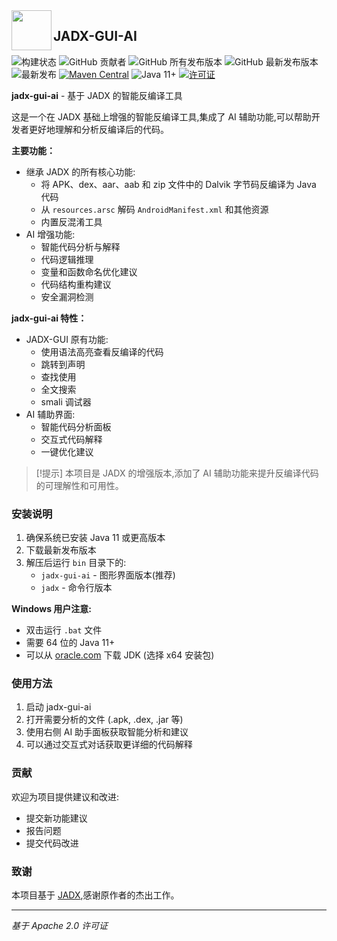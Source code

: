<img src="https://raw.githubusercontent.com/skylot/jadx/master/jadx-gui/src/main/resources/logos/jadx-logo.png" width="64" align="left" />

## JADX-GUI-AI

![构建状态](https://img.shields.io/github/actions/workflow/status/skylot/jadx/build-artifacts.yml)
![GitHub 贡献者](https://img.shields.io/github/contributors/skylot/jadx)
![GitHub 所有发布版本](https://img.shields.io/github/downloads/skylot/jadx/total)
![GitHub 最新发布版本](https://img.shields.io/github/downloads/skylot/jadx/latest/total)
![最新发布](https://img.shields.io/github/release/skylot/jadx.svg)
[![Maven Central](https://img.shields.io/maven-central/v/io.github.skylot/jadx-core)](https://search.maven.org/search?q=g:io.github.skylot%20AND%20jadx)
![Java 11+](https://img.shields.io/badge/Java-11%2B-blue)
[![许可证](http://img.shields.io/:license-apache-blue.svg)](http://www.apache.org/licenses/LICENSE-2.0.html)

**jadx-gui-ai** - 基于 JADX 的智能反编译工具

这是一个在 JADX 基础上增强的智能反编译工具,集成了 AI 辅助功能,可以帮助开发者更好地理解和分析反编译后的代码。

**主要功能：**
- 继承 JADX 的所有核心功能:
  - 将 APK、dex、aar、aab 和 zip 文件中的 Dalvik 字节码反编译为 Java 代码
  - 从 `resources.arsc` 解码 `AndroidManifest.xml` 和其他资源
  - 内置反混淆工具
- AI 增强功能:
  - 智能代码分析与解释
  - 代码逻辑推理
  - 变量和函数命名优化建议
  - 代码结构重构建议
  - 安全漏洞检测

**jadx-gui-ai 特性：**
- JADX-GUI 原有功能:
  - 使用语法高亮查看反编译的代码
  - 跳转到声明
  - 查找使用
  - 全文搜索
  - smali 调试器
- AI 辅助界面:
  - 智能代码分析面板
  - 交互式代码解释
  - 一键优化建议

> [!提示]
> 本项目是 JADX 的增强版本,添加了 AI 辅助功能来提升反编译代码的可理解性和可用性。

### 安装说明

1. 确保系统已安装 Java 11 或更高版本
2. 下载最新发布版本
3. 解压后运行 `bin` 目录下的:
   - `jadx-gui-ai` - 图形界面版本(推荐)
   - `jadx` - 命令行版本

**Windows 用户注意:** 
- 双击运行 `.bat` 文件
- 需要 64 位的 Java 11+
- 可以从 [oracle.com](https://www.oracle.com/java/technologies/downloads/#jdk17-windows) 下载 JDK (选择 x64 安装包)

### 使用方法

1. 启动 jadx-gui-ai
2. 打开需要分析的文件 (.apk, .dex, .jar 等)
3. 使用右侧 AI 助手面板获取智能分析和建议
4. 可以通过交互式对话获取更详细的代码解释

### 贡献

欢迎为项目提供建议和改进:
- 提交新功能建议
- 报告问题
- 提交代码改进

### 致谢

本项目基于 [JADX](https://github.com/skylot/jadx),感谢原作者的杰出工作。

---------------------------------------
*基于 Apache 2.0 许可证*
